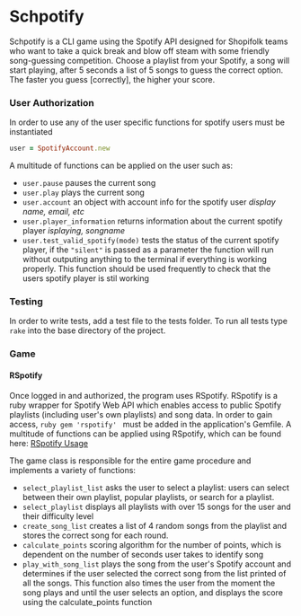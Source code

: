 # Schpotify 

Schpotify is a CLI game using the Spotify API designed for Shopifolk teams who want to take a quick break and blow off steam with some friendly song-guessing competition. Choose a playlist from your Spotify, a song will start playing, after 5 seconds a list of 5 songs to guess the correct option. The faster you guess [correctly], the higher your score. 


### User Authorization

In order to use any of the user specific functions for spotify users must be instantiated
```ruby
user = SpotifyAccount.new
```

A multitude of functions can be applied on the user such as:
- `user.pause` pauses the current song
- `user.play` plays the current song
- `user.account` an object with account info for the spotify user _display name, email, etc_
- `user.player_information` returns information about the current spotify player _isplaying, songname_
- `user.test_valid_spotify(mode)` tests the status of the current spotify player, if the `"silent"` is passed as a parameter the function will run without outputing anything to the terminal if everything is working properly. This function should be used frequently to check that the users spotify player is stil working
### Testing

In order to write tests, add a test file to the tests folder. To run all tests type `rake` into the base directory of the project.

### Game

#### RSpotify 
Once logged in and authorized, the program uses RSpotify. RSpotify is a ruby wrapper for Spotify Web API which enables access to public Spotify playlists (including user's own playlists) and song data. In order to gain access, ```ruby gem 'rspotify' ``` must be added in the application's Gemfile. A multitude of functions can be applied using RSpotify, which can be found here: [RSpotify Usage](https://github.com/guilhermesad/rspotify)

The game class is responsible for the entire game procedure and implements a variety of functions:
- `select_playlist_list` asks the user to select a playlist: users can select between their own playlist, popular playlists, or search for a playlist.
- `select_playlist` displays all playlists with over 15 songs for the user and their difficulty level
- `create_song_list` creates a list of 4 random songs from the playlist and stores the correct song for each round.
- `calculate_points` scoring algorithm for the number of points, which is dependent on the number of seconds user takes to identify song
- `play_with_song_list` plays the song from the user's Spotify account and determines if the user selected the correct song from the list printed of all the songs. This function also times the user from the moment the song plays and until the user selects an option, and displays the score using the calculate_points function
